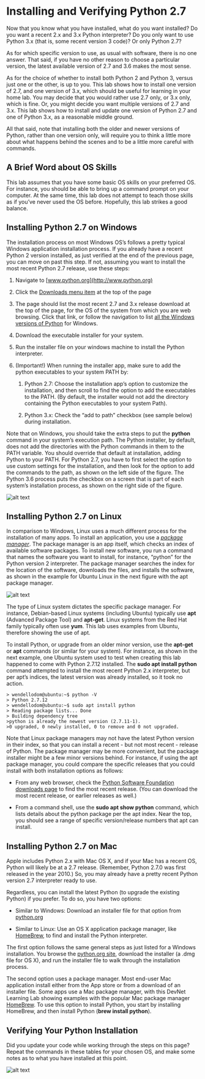 # Installing and Verifying Python 2.7

Now that you know what you have installed, what do you want installed? Do you want a recent 2.x and 3.x Python interpreter? Do you only want to use Python 3.x (that is, some recent version 3 code)? Or only Python 2.7?

As for which specific version to use, as usual with software, there is no one answer. That said, if you have no other reason to choose a particular version, the latest available version of 2.7 and 3.6 makes the most sense.

As for the choice of whether to install both Python 2 and Python 3, versus just one or the other, is up to you. This lab shows how to install one version of 2.7, and one version of 3.x, which should be useful for learning in your home lab. You may decide that you would rather use 2.7 only, or 3.x only, which is fine. Or, you might decide you want multiple versions of 2.7 and 3.x. This lab shows how to install and update one version of Python 2.7 and one of Python 3.x, as a reasonable middle ground.

All that said, note that installing both the older and newer versions of Python, rather than one version only, will require you to think a little more about what happens behind the scenes and to be a little more careful with commands.

## A Brief Word about OS Skills

This lab assumes that you have some basic OS skills on your preferred OS. For instance, you should be able to bring up a command prompt on your computer. At the same time, this lab does not attempt to teach those skills as if you’ve never used the OS before. Hopefully, this lab strikes a good balance.

## Installing Python 2.7 on Windows

The installation process on most Windows OS’s follows a pretty typical Windows application installation process. If you already have a recent Python 2 version installed, as just verified at the end of the previous page, you can move on past this step. If not, assuming you want to install the most recent Python 2.7 release, use these steps:

1.  Navigate to [www.python.org](http://www.python.org)

2.  Click the [Downloads menu item](https://www.python.org/downloads/) at the top of the page

3.  The page should list the most recent 2.7 and 3.x release download at the top of the page, for the OS of the system from which you are web browsing. Click that link, or follow the navigation to list [all the Windows versions of Python](https://www.python.org/downloads/windows/) for Windows.

4.  Download the executable installer for your system.

5.  Run the installer file on your windows machine to install the Python interpreter.  

6. (Important!) When running the installer app, make sure to add the python executables to your system PATH by:

      1.  Python 2.7: Choose the installation app’s option to customize the installation, and then scroll to find the option to add the executables to the PATH. (By default, the installer would not add the directory containing the Python executables to your system Path).

      2.  Python 3.x: Check the “add to path” checkbox (see sample below) during installation.

Note that on Windows, you should take the extra steps to put the **python** command in your system’s execution path. The Python installer, by default, does not add the directories with the Python commands in them to the PATH variable. You should override that default at installation, adding Python to your PATH. For Python 2.7, you have to first select the option to use custom settings for the installation, and then look for the option to add the commands to the path, as shown on the left side of the figure. The Python 3.6 process puts the checkbox on a screen that is part of each system’s installation process, as shown on the right side of the figure.

![alt text](/posts/files/02-python-01-home-lab-python/assets/images/desktop-1-09.png)

## Installing Python 2.7 on Linux

In comparison to Windows, Linux uses a much different process for the installation of many apps. To install an application, you use a [*package manager*](https://www.howtogeek.com/117579/htg-explains-how-software-installation-package-managers-work-on-linux/). The package manager is an app itself, which checks an index of available software packages. To install new software, you run a command that names the software you want to install, for instance, “python” for the Python version 2 interpreter. The package manager searches the index for the location of the software, downloads the files, and installs the software, as shown in the example for Ubuntu Linux in the next figure with the apt package manager.

![alt text](/posts/files/02-python-01-home-lab-python/assets/images/desktop-1-10.png)

The type of Linux system dictates the specific package manager. For instance, Debian-based Linux systems (including Ubuntu) typically use **apt** (Advanced Package Tool) and **apt-get**. Linux systems from the Red Hat family typically often use **yum**. This lab uses examples from Ubuntu, therefore showing the use of apt.

To install Python, or upgrade from an older minor version, use the **apt-get** or **apt** commands (or similar for your system). For instance, as shown in the next example, one Ubuntu system used to test when creating this lab happened to come with Python 2.7.12 installed. The **sudo apt install python** command attempted to install the most recent Python 2.x interpreter, but per apt’s indices, the latest version was already installed, so it took no action.

```
> wendellodom@ubuntu:~$ python -V
> Python 2.7.12
> wendellodom@ubuntu:~$ sudo apt install python
> Reading package lists... Done
> Building dependency tree
>python is already the newest version (2.7.11-1).
>0 upgraded, 0 newly installed, 0 to remove and 0 not upgraded.
```

Note that Linux package managers may not have the latest Python version in their index, so that you can install a recent - but not most recent - release of Python. The package manager may be more convenient, but the package installer might be a few minor versions behind. For instance, if using the apt package manager, you could compare the specific releases that you could install with both installation options as follows:

-   From any web browser, check the [Python Software Foundation downloads page](https://www.python.org/downloads/) to find the most recent release. (You can download the most recent release, or earlier releases as well.)

-   From a command shell, use the **sudo apt show python** command, which lists details about the python package per the apt index. Near the top, you should see a range of specific version/release numbers that apt can install.

## Installing Python 2.7 on Mac

Apple includes Python 2.x with Mac OS X, and if your Mac has a recent OS, Python will likely be at a 2.7 release. (Remember, Python 2.7.0 was first released in the year 2010.) So, you may already have a pretty recent Python version 2.7 interpreter ready to use.

Regardless, you can install the latest Python (to upgrade the existing Python) if you prefer. To do so, you have two options:

-   Similar to Windows: Download an installer file for that option from [python.org](https://www.python.org)

-   Similar to Linux: Use an OS X application package manager, like [HomeBrew](https://brew.sh/), to find and install the Python interpreter.

The first option follows the same general steps as just listed for a Windows installation. You browse the [python.org site](https://www.python.org/downloads/mac-osx/), download the installer (a .dmg file for OS X), and run the installer file to walk through the installation process.

The second option uses a package manager. Most end-user Mac application install either from the App store or from a download of an installer file. Some apps use a Mac package manager, with this DevNet Learning Lab showing examples with the popular Mac package manager [HomeBrew](https://brew.sh/). To use this option to install Python, you start by installing HomeBrew, and then install Python (**brew install python**).

## Verifying Your Python Installation

Did you update your code while working through the steps on this page? Repeat the commands in these tables for your chosen OS, and make some notes as to what you have installed at this point.

![alt text](/posts/files/02-python-01-home-lab-python/assets/images/desktop-1-table-1.png)
